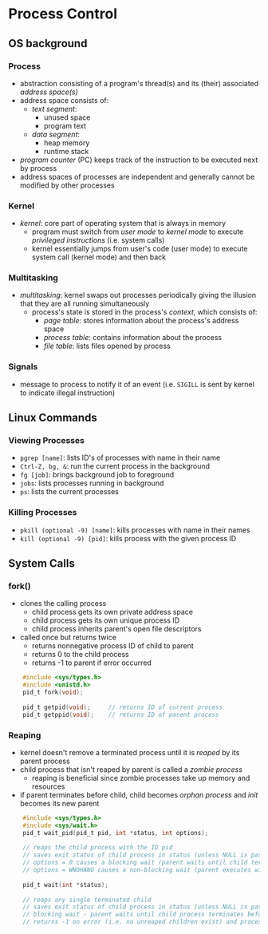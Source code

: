 # Process Control

## OS background

### Process
- abstraction consisting of a program's thread(s) and its (their) associated *address space(s)*
- address space consists of:
  - *text segment*:
    - unused space
    - program text
  - *data segment*:
    - heap memory
    - runtime stack
- *program counter* (PC) keeps track of the instruction to be executed next by process
- address spaces of processes are independent and generally cannot be modified by other processes

### Kernel
- *kernel*: core part of operating system that is always in memory
  - program must switch from *user mode* to *kernel mode* to execute *privileged instructions* (i.e. system calls)
  - kernel essentially jumps from user's code (user mode) to execute system call (kernel mode) and then back

### Multitasking
- *multitasking*: kernel swaps out processes periodically giving the illusion that they are all running simultaneously
  - process's state is stored in the process's *context*, which consists of:
    - *page table*: stores information about the process's address space
    - *process table*: contains information about the process
    - *file table*: lists files opened by process

### Signals

- message to process to notify it of an event (i.e. `SIGILL` is sent by kernel to indicate illegal instruction)

## Linux Commands

### Viewing Processes

- `pgrep [name]`: lists ID's of processes with name in their name
- `Ctrl-Z, bg, &`: run the current process in the background
- `fg [job]`: brings background job to foreground
- `jobs`: lists processes running in background
- `ps`: lists the current processes

### Killing Processes

- `pkill (optional -9) [name]`: kills processes with name in their names
- `kill (optional -9) [pid]`: kills process with the given process ID

## System Calls

### fork()

- clones the calling process
  - child process gets its own private address space
  - child process gets its own unique process ID
  - child process inherits parent's open file descriptors
- called once but returns twice
  - returns nonnegative process ID of child to parent
  - returns 0 to the child process
  - returns -1 to parent if error occurred
```C
    #include <sys/types.h>
    #include <unistd.h>
    pid_t fork(void);
    
    pid_t getpid(void);     // returns ID of current process
    pid_t getppid(void);    // returns ID of parent process
```

### Reaping

- kernel doesn't remove a terminated process until it is *reaped* by its parent process
- child process that isn't reaped by parent is called a *zombie process*  
  - reaping is beneficial since zombie processes take up memory and resources
- if parent terminates before child, child becomes *orphan process* and *init* becomes its new parent

```C
    #include <sys/types.h>
    #include <sys/wait.h>
    pid_t wait_pid(pid_t pid, int *status, int options);
    
    // reaps the child process with the ID pid
    // saves exit status of child process in status (unless NULL is passed in)
    // options = 0 causes a blocking wait (parent waits until child terminates before continuing)
    // options = WNOHANG causes a non-blocking wait (parent executes without waiting for child's termination)
    
    pid_t wait(int *status);
    
    // reaps any single terminated child
    // saves exit status of child process in status (unless NULL is passed in)
    // blocking wait - parent waits until child process terminates before continuing
    // returns -1 on error (i.e. no unreaped children exist) and process ID of reaped child on success
```

